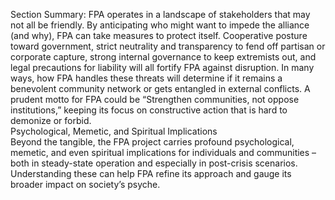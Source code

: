 Section Summary: FPA operates in a landscape of stakeholders that may not all be friendly. By anticipating who might want to impede the alliance (and why), FPA can take measures to protect itself. Cooperative posture toward government, strict neutrality and transparency to fend off partisan or corporate capture, strong internal governance to keep extremists out, and legal precautions for liability will all fortify FPA against disruption. In many ways, how FPA handles these threats will determine if it remains a benevolent community network or gets entangled in external conflicts. A prudent motto for FPA could be “Strengthen communities, not oppose institutions,” keeping its focus on constructive action that is hard to demonize or forbid.  
Psychological, Memetic, and Spiritual Implications  
Beyond the tangible, the FPA project carries profound psychological, memetic, and even spiritual implications for individuals and communities – both in steady-state operation and especially in post-crisis scenarios. Understanding these can help FPA refine its approach and gauge its broader impact on society’s psyche.